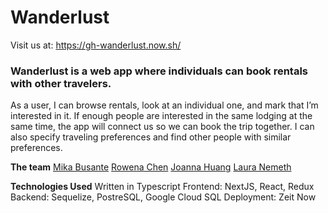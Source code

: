 # Wanderlust

Visit us at: https://gh-wanderlust.now.sh/

### Wanderlust is a web app where individuals can book rentals with other travelers.

As a user, I can browse rentals, look at an individual one, and mark that I’m interested in it. If enough people are interested in the same lodging at the same time, the app will connect us so we can book the trip together. I can also specify traveling preferences and find other people with similar preferences.

**The team**
[Mika Busante](https://github.com/mikabusante/)
[Rowena Chen](https://github.com/rwnchen)
[Joanna Huang](https://github.com/jthnyc)
[Laura Nemeth](https://github.com/laurxnemeth)

**Technologies Used**
Written in Typescript
Frontend: NextJS, React, Redux
Backend: Sequelize, PostreSQL, Google Cloud SQL
Deployment: Zeit Now
